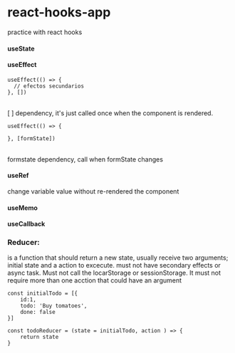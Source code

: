 # react-hooks-app
practice with react hooks

#### useState
#### useEffect
```
useEffect(() => {
  // efectos secundarios
}, []) 
```
 </br>
[ ] dependency, it's just called once when the component is rendered.

```
useEffect(() => {
      
}, [formState])

```
 </br>
formstate dependency,  call when formState changes

#### useRef
change variable value without re-rendered the component

#### useMemo
#### useCallback

### Reducer:
is a function that should return a new state, usually receive two arguments; initial state and a action to excecute. must not have secondary effects or async task. Must not call the locarStorage or sessionStorage. It must not require more than one acction that could have an argument

```
const initialTodo = [{
    id:1,
    todo: 'Buy tomatoes',
    done: false
}]

const todoReducer = (state = initialTodo, action ) => {
    return state
}

```
